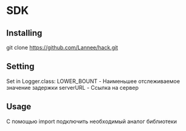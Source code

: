# SDK
## Installing
git clone https://github.com/Lannee/hack.git
## Setting
Set in Logger.class:
LOWER_BOUNT - Наименьшее отслеживаемое значение задержки
serverURL - Ссылка на сервер
## Usage
C помощью import подключить необходимый аналог библиотеки

